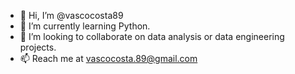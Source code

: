 - 👋 Hi, I’m @vascocosta89
- 🌱 I’m currently learning Python.
- 💞️ I’m looking to collaborate on data analysis or data engineering projects.
- 📫 Reach me at vascocosta.89@gmail.com

<!---
vascocosta89/vascocosta89 is a ✨ special ✨ repository because its `README.md` (this file) appears on your GitHub profile.
You can click the Preview link to take a look at your changes.
--->
